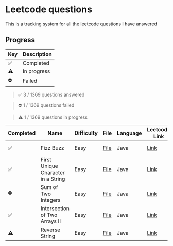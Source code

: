 # Leetcode questions

This is a tracking system for all the leetcode questions I have answered

## Progress

| Key | Description |
| --- | --- |
| ✅ | Completed |
| ⚠️ | In progress |
| ⛔️ | Failed |

> ✅ 3 / 1369 questions answered

> ⛔️ 1 / 1369 questions failed

> ⚠️  1 / 1369 questions in progress

| Completed | Name | Difficulty | File | Language | Leetcode Link | Finished |
| --- | --- | --- | --- | --- | --- | --- |
| ✅ | Fizz Buzz | Easy | [File](easy/fizzbuzz.java) | Java | [Link](https://leetcode.com/problems/fizz-buzz/) | 2020-03-05 |
| ✅ | First Unique Character in a String | Easy | [File](easy/firstUniqueCharInString.java) | Java | [Link](https://leetcode.com/problems/first-unique-character-in-a-string/) | 2020-03-05 |
| ⛔️ | Sum of Two Integers | Easy | [File](easy/SumOfTwoIntegers.java) | Java | [Link](https://leetcode.com/problems/sum-of-two-integers/) | 2020-03-06 |
| ✅ | Intersection of Two Arrays II | Easy | [File](easy/IntersectionOfArraysII.java) | Java | [Link](https://leetcode.com/problems/intersection-of-two-arrays-ii/) | 2020-03-06 |
| ⚠️ | Reverse String | Easy | [File](easy/ReverseString) | Java | [Link](https://leetcode.com/problems/reverse-string/) | 2020-03-06 |

